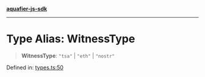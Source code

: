 [**aquafier-js-sdk**](../README.md)

***

# Type Alias: WitnessType

> **WitnessType**: `"tsa"` \| `"eth"` \| `"nostr"`

Defined in: [types.ts:50](https://github.com/inblockio/aqua-verifier-js-lib/blob/09413c69301a51b584d51846ffabc4d8f820b4fa/src/types.ts#L50)
